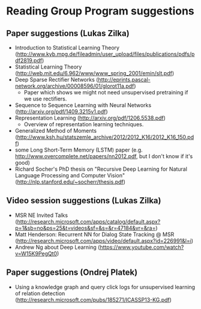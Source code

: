 # Reading Group Program suggestions

## Paper suggestions (Lukas Zilka)
  * Introduction to Statistical Learning Theory (http://www.kyb.mpg.de/fileadmin/user_upload/files/publications/pdfs/pdf2819.pdf)
  * Statistical Learning Theory (http://web.mit.edu/6.962/www/www_spring_2001/emin/slt.pdf)
  * Deep Sparse Rectifier Networks (http://eprints.pascal-network.org/archive/00008596/01/glorot11a.pdf)
    * Paper which shows we might not need unsupervised pretraining if we use rectifiers.
  * Sequence to Sequence Learning with Neural Networks (http://arxiv.org/pdf/1409.3215v1.pdf)
  * Representation Learning (http://arxiv.org/pdf/1206.5538.pdf)
    * Overview of representation learning techniques.
  * Generalized Method of Moments (http://www.ksh.hu/statszemle_archive/2012/2012_K16/2012_K16_150.pdf)
  * some Long Short-Term Memory (LSTM) paper (e.g. http://www.overcomplete.net/papers/nn2012.pdf, but I don't know if it's good)
  * Richard Socher's PhD thesis on "Recursive Deep Learning for Natural Language Processing and Computer Vision" (http://nlp.stanford.edu/~socherr/thesis.pdf)

## Video session suggestions (Lukas Zilka)
  * MSR NE Invited Talks (http://research.microsoft.com/apps/catalog/default.aspx?p=1&sb=no&ps=25&t=videos&sf=&s=&r=47184&vr=&ra=)
  * Matt Henderson: Recurrent NN for Dialog State Tracking @ MSR (http://research.microsoft.com/apps/video/default.aspx?id=226991&l=i)
  * Andrew Ng about Deep Learning (https://www.youtube.com/watch?v=W15K9PegQt0)


## Paper suggestions (Ondrej Platek)
 * Using a knowledge graph and query click logs for unsupervised learning of relation detection
(http://research.microsoft.com/pubs/185271/ICASSP13-KG.pdf)

